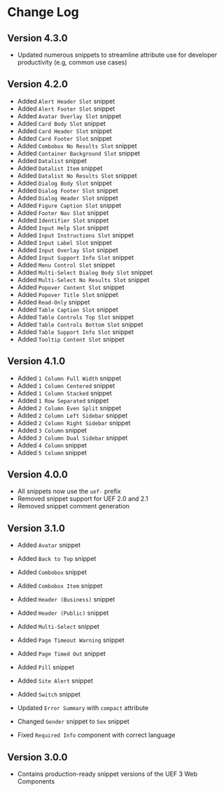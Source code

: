 # Change Log

## Version 4.3.0

- Updated numerous snippets to streamline attribute use for developer productivity (e.g, common use cases)

## Version 4.2.0

- Added `Alert Header Slot` snippet
- Added `Alert Footer Slot` snippet
- Added `Avatar Overlay Slot` snippet
- Added `Card Body Slot` snippet
- Added `Card Header Slot` snippet
- Added `Card Footer Slot` snippet
- Added `Combobox No Results Slot` snippet
- Added `Container Background Slot` snippet
- Added `Datalist` snippet
- Added `Datalist Item` snippet
- Added `Datalist No Results Slot` snippet
- Added `Dialog Body Slot` snippet
- Added `Dialog Footer Slot` snippet
- Added `Dialog Header Slot` snippet
- Added `Figure Caption Slot` snippet
- Added `Footer Nav Slot` snippet
- Added `Identifier Slot` snippet
- Added `Input Help Slot` snippet
- Added `Input Instructions Slot` snippet
- Added `Input Label Slot` snippet
- Added `Input Overlay Slot` snippet
- Added `Input Support Info Slot` snippet
- Added `Menu Control Slot` snippet
- Added `Multi-Select Dialog Body Slot` snippet
- Added `Multi-Select No Results Slot` snippet
- Added `Popover Content Slot` snippet
- Added `Popover Title Slot` snippet
- Added `Read-Only` snippet
- Added `Table Caption Slot` snippet
- Added `Table Controls Top Slot` snippet
- Added `Table Controls Bottom Slot` snippet
- Added `Table Support Info Slot` snippet
- Added `Tooltip Content Slot` snippet

## Version 4.1.0

- Added `1 Column Full Width` snippet
- Added `1 Column Centered` snippet
- Added `1 Column Stacked` snippet
- Added `1 Row Separated` snippet
- Added `2 Column Even Split` snippet
- Added `2 Column Left Sidebar` snippet
- Added `2 Column Right Sidebar` snippet
- Added `3 Column` snippet
- Added `3 Column Dual Sidebar` snippet
- Added `4 Column` snippet
- Added `5 Column` snippet

## Version 4.0.0

- All snippets now use the `uef-` prefix
- Removed snippet support for UEF 2.0 and 2.1
- Removed snippet comment generation

## Version 3.1.0

- Added `Avatar` snippet
- Added `Back to Top` snippet
- Added `Combobox` snippet
- Added `Combobox Item` snippet
- Added `Header (Business)` snippet
- Added `Header (Public)` snippet
- Added `Multi-Select` snippet
- Added `Page Timeout Warning` snippet
- Added `Page Timed Out` snippet
- Added `Pill` snippet
- Added `Site Alert` snippet
- Added `Switch` snippet

- Updated `Error Summary` with `compact` attribute
- Changed `Gender` snippet to `Sex` snippet

- Fixed `Required Info` component with correct language

## Version 3.0.0

- Contains production-ready snippet versions of the UEF 3 Web Components
